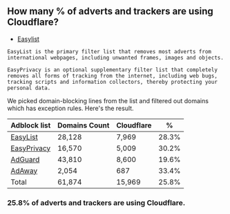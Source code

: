 ## How many % of adverts and trackers are using Cloudflare?


- [Easylist](https://web.archive.org/web/20210516110248/https://easylist.to/)
```
EasyList is the primary filter list that removes most adverts from international webpages, including unwanted frames, images and objects.

EasyPrivacy is an optional supplementary filter list that completely removes all forms of tracking from the internet, including web bugs, tracking scripts and information collectors, thereby protecting your personal data.
```


We picked domain-blocking lines from the list and filtered out domains which has exception rules.
Here's the result.


| Adblock list | Domains Count | Cloudflare | % |
| --- | --- | --- | --- |
| [EasyList](https://easylist.to/easylist/easylist.txt) | 28,128 | 7,969 | 28.3% |
| [EasyPrivacy](https://easylist.to/easylist/easyprivacy.txt) | 16,570 | 5,009 | 30.2% |
| [AdGuard](https://adguardteam.github.io/AdGuardSDNSFilter/Filters/filter.txt) | 43,810 | 8,600 | 19.6% |
| [AdAway](https://raw.githubusercontent.com/AdAway/adaway.github.io/master/hosts.txt) | 2,054 | 687 | 33.4% |
| Total | 61,874 | 15,969 | 25.8% |


### 25.8% of adverts and trackers are using Cloudflare.